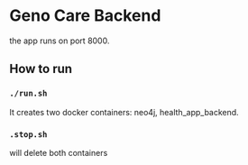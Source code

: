 # Geno Care Backend

the app runs on port 8000.

## How to run

### `./run.sh`
It creates two docker containers: neo4j, health_app_backend.

### `.stop.sh`
will delete both containers
